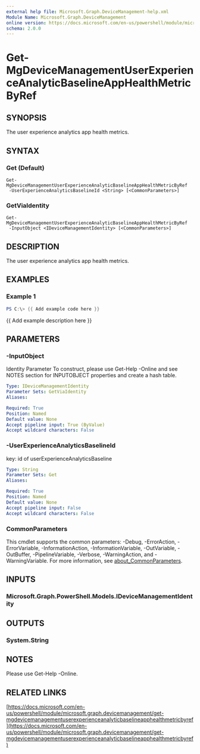 ```yaml
---
external help file: Microsoft.Graph.DeviceManagement-help.xml
Module Name: Microsoft.Graph.DeviceManagement
online version: https://docs.microsoft.com/en-us/powershell/module/microsoft.graph.devicemanagement/get-mgdevicemanagementuserexperienceanalyticbaselineapphealthmetricbyref
schema: 2.0.0
---
```


# Get-MgDeviceManagementUserExperienceAnalyticBaselineAppHealthMetricByRef

## SYNOPSIS
The user experience analytics app health metrics.

## SYNTAX

### Get (Default)
```
Get-MgDeviceManagementUserExperienceAnalyticBaselineAppHealthMetricByRef
 -UserExperienceAnalyticsBaselineId <String> [<CommonParameters>]
```

### GetViaIdentity
```
Get-MgDeviceManagementUserExperienceAnalyticBaselineAppHealthMetricByRef
 -InputObject <IDeviceManagementIdentity> [<CommonParameters>]
```

## DESCRIPTION
The user experience analytics app health metrics.

## EXAMPLES

### Example 1
```powershell
PS C:\> {{ Add example code here }}
```

{{ Add example description here }}

## PARAMETERS

### -InputObject
Identity Parameter
To construct, please use Get-Help -Online and see NOTES section for INPUTOBJECT properties and create a hash table.

```yaml
Type: IDeviceManagementIdentity
Parameter Sets: GetViaIdentity
Aliases:

Required: True
Position: Named
Default value: None
Accept pipeline input: True (ByValue)
Accept wildcard characters: False
```

### -UserExperienceAnalyticsBaselineId
key: id of userExperienceAnalyticsBaseline

```yaml
Type: String
Parameter Sets: Get
Aliases:

Required: True
Position: Named
Default value: None
Accept pipeline input: False
Accept wildcard characters: False
```

### CommonParameters
This cmdlet supports the common parameters: -Debug, -ErrorAction, -ErrorVariable, -InformationAction, -InformationVariable, -OutVariable, -OutBuffer, -PipelineVariable, -Verbose, -WarningAction, and -WarningVariable. For more information, see [about_CommonParameters](http://go.microsoft.com/fwlink/?LinkID=113216).

## INPUTS

### Microsoft.Graph.PowerShell.Models.IDeviceManagementIdentity
## OUTPUTS

### System.String
## NOTES
Please use Get-Help -Online.

## RELATED LINKS

[https://docs.microsoft.com/en-us/powershell/module/microsoft.graph.devicemanagement/get-mgdevicemanagementuserexperienceanalyticbaselineapphealthmetricbyref](https://docs.microsoft.com/en-us/powershell/module/microsoft.graph.devicemanagement/get-mgdevicemanagementuserexperienceanalyticbaselineapphealthmetricbyref)


